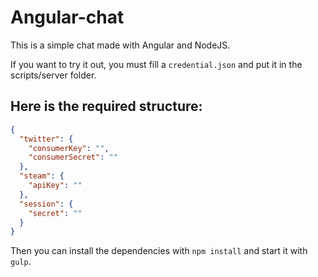 Angular-chat
============

This is a simple chat made with Angular and NodeJS.

If you want to try it out, you must fill a `credential.json` and put it in the scripts/server folder.

Here is the required structure:
-------------------------------

```json
{
  "twitter": {
    "consumerKey": "",
    "consumerSecret": ""
  },
  "steam": {
    "apiKey": ""
  },
  "session": {
    "secret": ""
  }
}

```

Then you can install the dependencies with `npm install` and start it with `gulp`.

